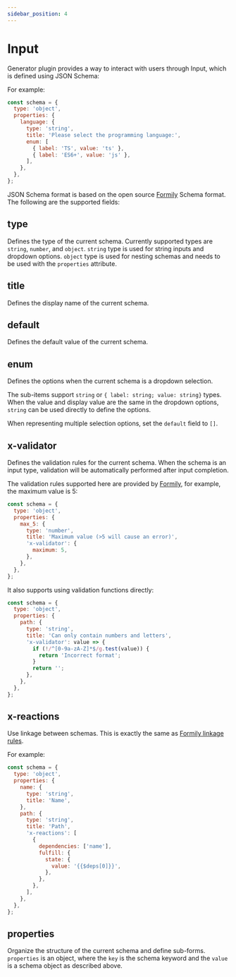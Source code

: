 ```yaml
---
sidebar_position: 4
---
```


# Input

Generator plugin provides a way to interact with users through Input, which is defined using JSON Schema:

For example:

```js
const schema = {
  type: 'object',
  properties: {
    language: {
      type: 'string',
      title: 'Please select the programming language:',
      enum: [
        { label: 'TS', value: 'ts' },
        { label: 'ES6+', value: 'js' },
      ],
    },
  },
};
```

JSON Schema format is based on the open source [Formily](https://formilyjs.org/) Schema format. The following are the supported fields:

## type

Defines the type of the current schema. Currently supported types are `string`, `number`, and `object`. `string` type is used for string inputs and dropdown options. `object` type is used for nesting schemas and needs to be used with the `properties` attribute.

## title

Defines the display name of the current schema.

## default

Defines the default value of the current schema.

## enum

Defines the options when the current schema is a dropdown selection.

The sub-items support `string` or `{ label: string; value: string}` types. When the value and display value are the same in the dropdown options, `string` can be used directly to define the options.

When representing multiple selection options, set the `default` field to `[]`.

## x-validator

Defines the validation rules for the current schema. When the schema is an input type, validation will be automatically performed after input completion.

The validation rules supported here are provided by [Formily](https://formilyjs.org/zh-CN/guide/advanced/validate), for example, the maximum value is 5:

```js
const schema = {
  type: 'object',
  properties: {
    max_5: {
      type: 'number',
      title: 'Maximum value (>5 will cause an error)',
      'x-validator': {
        maximum: 5,
      },
    },
  },
};
```

It also supports using validation functions directly:

```js
const schema = {
  type: 'object',
  properties: {
    path: {
      type: 'string',
      title: 'Can only contain numbers and letters',
      'x-validator': value => {
        if (!/^[0-9a-zA-Z]*$/g.test(value)) {
          return 'Incorrect format';
        }
        return '';
      },
    },
  },
};
```

## x-reactions

Use linkage between schemas. This is exactly the same as [Formily linkage rules](https://formilyjs.org/zh-CN/guide/advanced/linkages).

For example:

```js
const schema = {
  type: 'object',
  properties: {
    name: {
      type: 'string',
      title: 'Name',
    },
    path: {
      type: 'string',
      title: 'Path',
      'x-reactions': [
        {
          dependencies: ['name'],
          fulfill: {
            state: {
              value: '{{$deps[0]}}',
            },
          },
        },
      ],
    },
  },
};
```

## properties

Organize the structure of the current schema and define sub-forms. `properties` is an object, where the `key` is the schema keyword and the `value` is a schema object as described above.
